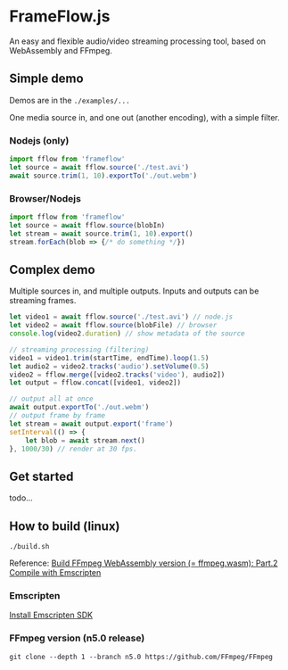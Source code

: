 # FrameFlow.js
An easy and flexible audio/video streaming processing tool, based on WebAssembly and FFmpeg.

## Simple demo
Demos are in the `./examples/...`

One media source in, and one out (another encoding), with a simple filter.
### Nodejs (only)
```JavaScript
import fflow from 'frameflow'
let source = await fflow.source('./test.avi')
await source.trim(1, 10).exportTo('./out.webm')
```

### Browser/Nodejs
```JavaScript
import fflow from 'frameflow'
let source = await fflow.source(blobIn)
let stream = await source.trim(1, 10).export()
stream.forEach(blob => {/* do something */})
```

## Complex demo
Multiple sources in, and multiple outputs. Inputs and outputs can be streaming frames.

```JavaScript
let video1 = await fflow.source('./test.avi') // node.js
let video2 = await fflow.source(blobFile) // browser
console.log(video2.duration) // show metadata of the source

// streaming processing (filtering)
video1 = video1.trim(startTime, endTime).loop(1.5)
let audio2 = video2.tracks('audio').setVolume(0.5)
video2 = fflow.merge([video2.tracks('video'), audio2])
let output = fflow.concat([video1, video2])

// output all at once
await output.exportTo('./out.webm')
// output frame by frame
let stream = await output.export('frame')
setInterval(() => {
    let blob = await stream.next()
}, 1000/30) // render at 30 fps.

```

## Get started
todo...

## How to build (linux)
```
./build.sh
```
Reference: [Build FFmpeg WebAssembly version (= ffmpeg.wasm): Part.2 Compile with Emscripten](https://jeromewu.github.io/build-ffmpeg-webassembly-version-part-2-compile-with-emscripten/)


### Emscripten
[Install Emscripten SDK](https://emscripten.org/docs/getting_started/downloads.html#installation-instructions-using-the-emsdk-recommended)

### FFmpeg version (n5.0 release)
```
git clone --depth 1 --branch n5.0 https://github.com/FFmpeg/FFmpeg
```
